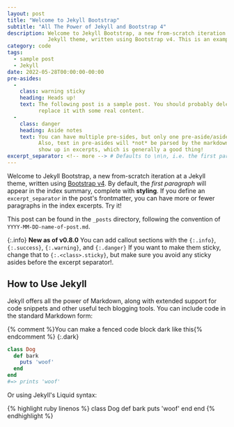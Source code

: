```yaml
---
layout: post
title: "Welcome to Jekyll Bootstrap"
subtitle: "All The Power of Jekyll and Bootstrap 4"
description: Welcome to Jekyll Bootstrap, a new from-scratch iteration at a
             Jekyll theme, written using Bootstrap v4. This is an example post included with the theme.
category: code
tags:
  - sample post
  - Jekyll
date: 2022-05-28T00:00:00-00:00
pre-asides:
  -
    class: warning sticky
    heading: Heads up!
    text: The following post is a sample post. You should probably delete it and
          replace it with some real content.
  -
    class: danger
    heading: Aside notes
    text: You can have multiple pre-sides, but only one pre-aside/aside should be made sticky.
          Also, text in pre-asides will *not* be parsed by the markdown parser. They also won't
          show up in excerpts, which is generally a good thing!
excerpt_separator: <!-- more --> # Defaults to \n\n, i.e. the first paragraph.
---
```

Welcome to Jekyll Bootstrap, a new from-scratch iteration at a Jekyll theme,
written using [Bootstrap v4](http://getbootstrap.com). By default, the *first paragraph* will appear in the index
summary, complete with **styling**. If you define an `excerpt_separator` in the post's frontmatter,
you can have more or fewer paragraphs in the index excerpts. Try it!

This post can be found in the `_posts` directory, following the convention of
`YYYY-MM-DD-name-of-post.md`.

<!-- more -->

{:.info}
**New as of v0.8.0** You can add callout sections with the `{:.info}`, `{:.success}`, `{:.warning}`, and `{:.danger}`
If you want to make them sticky, change that to `{:.<class>.sticky}`, but make sure you avoid any sticky asides
before the excerpt separator!.

## How to Use Jekyll

Jekyll offers all the power of Markdown, along with extended support for code
snippets and other useful tech blogging tools. You can include code in the
standard Markdown form:

{% comment %}You can make a fenced code block dark like this{% endcomment %}
{:.dark}
```ruby
class Dog
  def bark
    puts 'woof'
  end
end
#=> prints 'woof'
```

Or using Jekyll's Liquid syntax:

{% highlight ruby linenos %}
class Dog
  def bark
    puts 'woof'
  end
end
{% endhighlight %}
